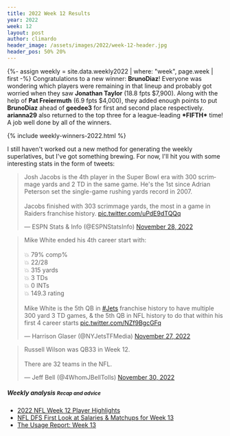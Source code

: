 ```yaml
---
title: 2022 Week 12 Results
year: 2022
week: 12
layout: post
author: climardo
header_image: /assets/images/2022/week-12-header.jpg
header_pos: 50% 20%
---
```

{%- assign weekly = site.data.weekly2022 | where: "week", page.week | first -%}
Congratulations to a new winner: **BrunoDiaz**! Everyone was wondering which players were remaining in that lineup and probably got worried when they saw **Jonathan Taylor** (18.8 fpts $7,900). Along with the help of **Pat Freiermuth** (6.9 fpts $4,000), they added enough points to put **BrunoDiaz** ahead of **geedee3** for first and second place respectively. **arianna29** also returned to the top three for a league-leading **\*FIFTH\*** time! A job well done by all of the winners.

{% include weekly-winners-2022.html %}

I still haven't worked out a new method for generating the weekly superlatives, but I've got something brewing. For now, I'll hit you with some interesting stats in the form of tweets:

<blockquote class="twitter-tweet" data-dnt="true" data-theme="dark"><p lang="en" dir="ltr">Josh Jacobs is the 4th player in the Super Bowl era with 300 scrimmage yards and 2 TD in the same game. He&#39;s the 1st since Adrian Peterson set the single-game rushing yards record in 2007.<br><br>Jacobs finished with 303 scrimmage yards, the most in a game in Raiders franchise history. <a href="https://t.co/uPdE9dTQQq">pic.twitter.com/uPdE9dTQQq</a></p>&mdash; ESPN Stats &amp; Info (@ESPNStatsInfo) <a href="https://twitter.com/ESPNStatsInfo/status/1597029738669019139?ref_src=twsrc%5Etfw">November 28, 2022</a></blockquote> <script async src="https://platform.twitter.com/widgets.js" charset="utf-8"></script> 

<blockquote class="twitter-tweet" data-dnt="true" data-theme="dark"><p lang="en" dir="ltr">Mike White ended his 4th career start with:<br><br>💥 79% comp%<br>💥 22/28<br>💥 315 yards<br>💥 3 TDs<br>💥 0 INTs<br>💥 149.3 rating<br><br>Mike White is the 5th QB in <a href="https://twitter.com/hashtag/Jets?src=hash&amp;ref_src=twsrc%5Etfw">#Jets</a> franchise history to have multiple 300 yard 3 TD games, &amp; the 5th QB in NFL history to do that within his first 4 career starts <a href="https://t.co/NZf9BgcGFq">pic.twitter.com/NZf9BgcGFq</a></p>&mdash; Harrison Glaser (@NYJetsTFMedia) <a href="https://twitter.com/NYJetsTFMedia/status/1596972991992459265?ref_src=twsrc%5Etfw">November 27, 2022</a></blockquote> <script async src="https://platform.twitter.com/widgets.js" charset="utf-8"></script> 

<blockquote class="twitter-tweet" data-dnt="true" data-theme="dark"><p lang="en" dir="ltr">Russell Wilson was QB33 in Week 12. <br><br>There are 32 teams in the NFL.</p>&mdash; Jeff Bell (@4WhomJBellTolls) <a href="https://twitter.com/4WhomJBellTolls/status/1597971864856338434?ref_src=twsrc%5Etfw">November 30, 2022</a></blockquote> <script async src="https://platform.twitter.com/widgets.js" charset="utf-8"></script> 

##### Weekly analysis <small class="text-muted">Recap and advice</small>
- [2022 NFL Week 12 Player Highlights](https://youtube.com/playlist?list=PLRdw3IjKY2gnH0aHLyVW8niQoS6Wv0wEe)
- [NFL DFS First Look at Salaries & Matchups for Week 13](https://www.thefantasyfootballers.com/dfs/nfl-dfs-first-look-at-salaries-matchups-for-week-13-fantasy-football/)
- [The Usage Report: Week 13](https://www.fantasypoints.com/nfl/articles/season/2022/the-usage-report-week-13)
